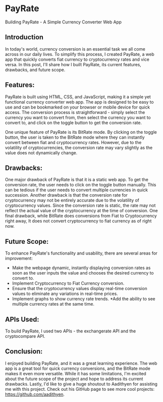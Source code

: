 # PayRate
Building PayRate - A Simple Currency Converter Web App

## Introduction
In today's world, currency conversion is an essential task we all come across in our daily lives. To simplify this process, I created PayRate, a web app that quickly converts fiat currency to cryptocurrency rates and vice versa. In this post, I'll share how I built PayRate, its current features, drawbacks, and future scope.

## Features:
PayRate is built using HTML, CSS, and JavaScript, making it a simple yet functional currency converter web app. The app is designed to be easy to use and can be bookmarked on your browser or mobile device for quick access. The conversion process is straightforward - simply select the currency you want to convert from, then select the currency you want to convert to, and click on the toggle button to get the conversion rate.

One unique feature of PayRate is its BitRate mode. By clicking on the toggle button, the user is taken to the BitRate mode where they can instantly convert between fiat and cryptocurrency rates. However, due to the volatility of cryptocurrencies, the conversion rate may vary slightly as the value does not dynamically change.

## Drawbacks:
One major drawback of PayRate is that it is a static web app. To get the conversion rate, the user needs to click on the toggle button manually. This can be tedious if the user needs to convert multiple currencies in quick succession. Another drawback is that the conversion rate for cryptocurrency may not be entirely accurate due to the volatility of cryptocurrency values. Since the conversion rate is static, the rate may not reflect the actual value of the cryptocurrency at the time of conversion. One final drawback, while BitRate does conversions from Fiat to Cryptocurrency right away, It does not convert cryptocurrency to fiat currency as of right now. 

## Future Scope:
To enhance PayRate's functionality and usability, there are several areas for improvement:

* Make the webpage dynamic, instantly displaying conversion rates as soon as the user inputs the value and chooses the desired currency to convert to.
* Implement Cryptocurrency to Fiat Currency conversion.
* Ensure that the cryptocurrency values display real-time conversion values to eliminate any variations in real-time prices.
* Implement graphs to show currency rate trends.
*Add the ability to see multiple currency rates at the same time.

## APIs Used:
To build PayRate, I used two APIs - the exchangerate API and the cryptocompare API.

## Conclusion:
I enjoyed building PayRate, and it was a great learning experience. The web app is a great tool for quick currency conversions, and the BitRate mode makes it even more versatile. While it has some limitations, I'm excited about the future scope of the project and hope to address its current drawbacks. Lastly, I'd like to give a huge shoutout to Aadithyen for assisting me with this project. Check out his GitHub page to see more cool projects: https://github.com/aadithyen.
